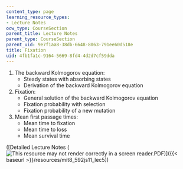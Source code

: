 ```yaml
---
content_type: page
learning_resource_types:
- Lecture Notes
ocw_type: CourseSection
parent_title: Lecture Notes
parent_type: CourseSection
parent_uid: 9e7f1aa8-38db-6648-8063-791ee60d518e
title: Fixation
uid: 4fb1fa1c-9164-5669-8fd4-4d2d7cf59dda
---
```


1.  The backward Kolmogorov equation:
    *   Steady states with absorbing states
    *   Derivation of the backward Kolmogorov equation
2.  Fixation:
    *   General solution of the backward Kolmogorov equation
    *   Fixation probability with selection
    *   Fixation probability of a new mutation
3.  Mean first passage times:
    *   Mean time to fixation
    *   Mean time to loss
    *   Mean survival time

([Detailed Lecture Notes (![This resource may not render correctly in a screen reader.](/images/inacessible.gif)PDF)]({{< baseurl >}}/resources/mit8_592js11_lec5))